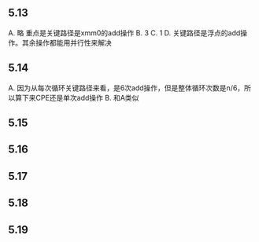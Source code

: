 ## 5.13
A. 略 重点是关键路径是xmm0的add操作
B. 3
C. 1
D. 关键路径是浮点的add操作。其余操作都能用并行性来解决
## 5.14
A. 因为从每次循环关键路径来看，是6次add操作，但是整体循环次数是n/6，所以算下来CPE还是单次add操作
B. 和A类似
## 5.15

## 5.16
## 5.17
## 5.18
## 5.19